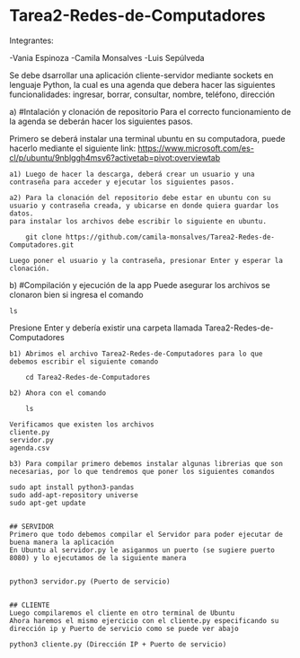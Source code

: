 # Tarea2-Redes-de-Computadores

Integrantes:

-Vania Espinoza 
-Camila Monsalves
-Luis Sepúlveda

Se debe dsarrollar una aplicación cliente-servidor mediante sockets en lenguaje Python, la cual es una agenda que debera hacer las siguientes funcionalidades: ingresar, 
borrar, consultar, nombre, teléfono, dirección

a) #Intalación y clonación de repositorio
Para el correcto funcionamiento de la agenda se deberán hacer los siguientes pasos.

Primero se deberá instalar una terminal ubuntu en su computadora, 
puede hacerlo mediante el siguiente link: https://www.microsoft.com/es-cl/p/ubuntu/9nblggh4msv6?activetab=pivot:overviewtab

	a1) Luego de hacer la descarga, deberá crear un usuario y una contraseña para acceder y ejecutar los siguientes pasos.

	a2) Para la clonación del repositorio debe estar en ubuntu con su usuario y contraseña creada, y ubicarse en donde quiera guardar los datos.
	para instalar los archivos debe escribir lo siguiente en ubuntu.
	
		git clone https://github.com/camila-monsalves/Tarea2-Redes-de-Computadores.git

	Luego poner el usuario y la contraseña, presionar Enter y esperar la clonación.

b) #Compilación y ejecución de la app
Puede asegurar los archivos se clonaron bien si ingresa el comando 

	ls

Presione Enter y debería existir una carpeta llamada Tarea2-Redes-de-Computadores

	b1) Abrimos el archivo Tarea2-Redes-de-Computadores para lo que debemos escribir el siguiente comando

		cd Tarea2-Redes-de-Computadores

	b2) Ahora con el comando 

		ls 

	Verificamos que existen los archivos 
	cliente.py
	servidor.py
	agenda.csv

	b3) Para compilar primero debemos instalar algunas librerias que son necesarias, por lo que tendremos que poner los siguientes comandos 

	sudo apt install python3-pandas
	sudo add-apt-repository universe
	sudo apt-get update

	
	## SERVIDOR
	Primero que todo debemos compilar el Servidor para poder ejecutar de buena manera la aplicación
	En Ubuntu al servidor.py le asiganmos un puerto (se sugiere puerto 8080) y lo ejecutamos de la siguiente manera
	
	
	python3 servidor.py (Puerto de servicio)

	
	## CLIENTE 
	Luego compilaremos el cliente en otro terminal de Ubuntu
	Ahora haremos el mismo ejercicio con el cliente.py especificando su dirección ip y Puerto de servicio como se puede ver abajo

	python3 cliente.py (Dirección IP + Puerto de servicio)

	












